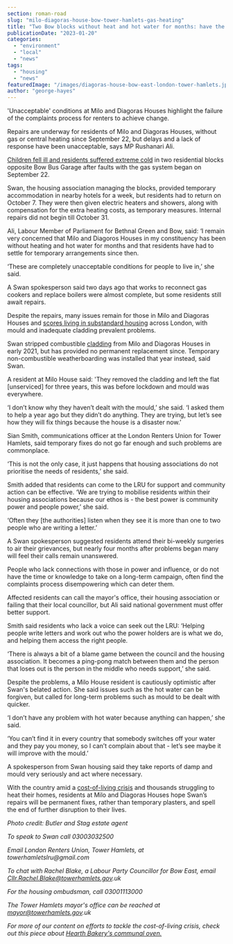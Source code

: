 ```yaml
---
section: roman-road
slug: "milo-diagoras-house-bow-tower-hamlets-gas-heating"
title: "Two Bow blocks without heat and hot water for months: have the problems been fixed?"
publicationDate: "2023-01-20"
categories: 
  - "environment"
  - "local"
  - "news"
tags: 
  - "housing"
  - "news"
featuredImage: "/images/diagoras-house-bow-east-london-tower-hamlets.jpg"
author: "george-hayes"
---
```


'Unacceptable' conditions at Milo and Diagoras Houses highlight the failure of the complaints process for renters to achieve change.

Repairs are underway for residents of Milo and Diagoras Houses, without gas or central heating since September 22, but delays and a lack of response have been unacceptable, says MP Rushanari Ali.

[Children fell ill and residents suffered extreme cold](https://www.theguardian.com/society/2022/dec/22/children-falling-ill-after-91-days-without-heating-at-london-flats-say-residents) in two residential blocks opposite Bow Bus Garage after faults with the gas system began on September 22.

Swan, the housing association managing the blocks, provided temporary accommodation in nearby hotels for a week, but residents had to return on October 7. They were then given electric heaters and showers, along with compensation for the extra heating costs, as temporary measures. Internal repairs did not begin till October 31.

Ali, Labour Member of Parliament for Bethnal Green and Bow, said: ‘I remain very concerned that Milo and Diagoros Houses in my constituency has been without heating and hot water for months and that residents have had to settle for temporary arrangements since then.

‘These are completely unacceptable conditions for people to live in,’ she said.

A Swan spokesperson said two days ago that works to reconnect gas cookers and replace boilers were almost complete, but some residents still await repairs.

Despite the repairs, many issues remain for those in Milo and Diagoras Houses and [scores living in substandard housing](https://romanroadlondon.com/tower-hamlets-london-renters-union-protest-rent-increases-bow-december-2022/) across London, with mould and inadequate cladding prevalent problems.

Swan stripped combustible [cladding](https://romanroadlondon.com/cladding-scandal-mojo-fire-safety/) from Milo and Diagoras Houses in early 2021, but has provided no permanent replacement since. Temporary non-combustible weatherboarding was installed that year instead, said Swan.

A resident at Milo House said: 'They removed the cladding and left the flat \[unserviced\] for three years, this was before lockdown and mould was everywhere.

‘I don’t know why they haven’t dealt with the mould,’ she said. ‘I asked them to help a year ago but they didn’t do anything. They are trying, but let’s see how they will fix things because the house is a disaster now.’

Sian Smith, communications officer at the London Renters Union for Tower Hamlets, said temporary fixes do not go far enough and such problems are commonplace.

‘This is not the only case, it just happens that housing associations do not prioritise the needs of residents,’ she said.

Smith added that residents can come to the LRU for support and community action can be effective. ‘We are trying to mobilise residents within their housing associations because our ethos is - the best power is community power and people power,’ she said.

‘Often they \[the authorities\] listen when they see it is more than one to two people who are writing a letter.’

A Swan spokesperson suggested residents attend their bi-weekly surgeries to air their grievances, but nearly four months after problems began many will feel their calls remain unanswered.

People who lack connections with those in power and influence, or do not have the time or knowledge to take on a long-term campaign, often find the complaints process disempowering which can deter them.

Affected residents can call the mayor's office, their housing association or failing that their local councillor, but Ali said national government must offer better support.

Smith said residents who lack a voice can seek out the LRU: ‘Helping people write letters and work out who the power holders are is what we do, and helping them access the right people.

‘There is always a bit of a blame game between the council and the housing association. It becomes a ping-pong match between them and the person that loses out is the person in the middle who needs support,’ she said.

Despite the problems, a Milo House resident is cautiously optimistic after Swan's belated action. She said issues such as the hot water can be forgiven, but called for long-term problems such as mould to be dealt with quicker.

‘I don’t have any problem with hot water because anything can happen,’ she said. 

‘You can’t find it in every country that somebody switches off your water and they pay you money, so I can’t complain about that - let’s see maybe it will improve with the mould.’

A spokesperson from Swan housing said they take reports of damp and mould very seriously and act where necessary.

With the country amid a [cost-of-living crisis](https://romanroadlondon.com/bakery-room-closes-brexit-inflation-impact-high-street/) and thousands struggling to heat their homes, residents at Milo and Diagoras Houses hope Swan’s repairs will be permanent fixes, rather than temporary plasters, and spell the end of further disruption to their lives.

_Photo credit: Butler and Stag estate agent_

_To speak to Swan call 03003032500_

_Email London Renters Union, Tower Hamlets, at towerhamletslru@gmail.com_

_To chat with Rachel Blake, a Labour Party Councillor for Bow East, email Cllr.Rachel.Blake@towerhamlets.gov.uk_

_For the housing ombudsman, call 03001113000_

_The Tower Hamlets mayor's office can be reached at mayor@towerhamlets.gov.uk_

_For more of our content on efforts to tackle the cost-of-living crisis, check out this piece about_ [_Hearth Bakery's communal oven._](https://romanroadlondon.com/peoples-oven-hearth-bakery-hackney-wick/)


